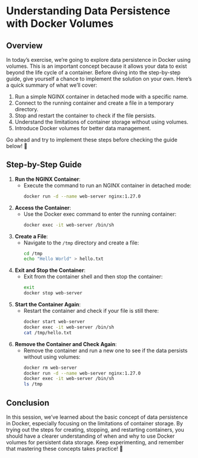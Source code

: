 # Understanding Data Persistence with Docker Volumes

## Overview

In today’s exercise, we’re going to explore data persistence in Docker using volumes. This is an important concept because it allows your data to exist beyond the life cycle of a container. Before diving into the step-by-step guide, give yourself a chance to implement the solution on your own. Here’s a quick summary of what we’ll cover:

1. Run a simple NGINX container in detached mode with a specific name.
2. Connect to the running container and create a file in a temporary directory.
3. Stop and restart the container to check if the file persists.
4. Understand the limitations of container storage without using volumes.
5. Introduce Docker volumes for better data management.

Go ahead and try to implement these steps before checking the guide below! 🚀

## Step-by-Step Guide

1. **Run the NGINX Container**:
   - Execute the command to run an NGINX container in detached mode:
     ```bash
     docker run -d --name web-server nginx:1.27.0
     ```
2. **Access the Container**:
   - Use the Docker exec command to enter the running container:
     ```bash
     docker exec -it web-server /bin/sh
     ```
3. **Create a File**:
   - Navigate to the `/tmp` directory and create a file:
     ```bash
     cd /tmp
     echo "Hello World" > hello.txt
     ```
4. **Exit and Stop the Container**:
   - Exit from the container shell and then stop the container:
     ```bash
     exit
     docker stop web-server
     ```
5. **Start the Container Again**:
   - Restart the container and check if your file is still there:
     ```bash
     docker start web-server
     docker exec -it web-server /bin/sh
     cat /tmp/hello.txt
     ```
6. **Remove the Container and Check Again**:
   - Remove the container and run a new one to see if the data persists without using volumes:
     ```bash
     docker rm web-server
     docker run -d --name web-server nginx:1.27.0
     docker exec -it web-server /bin/sh
     ls /tmp
     ```

## Conclusion

In this session, we’ve learned about the basic concept of data persistence in Docker, especially focusing on the limitations of container storage. By trying out the steps for creating, stopping, and restarting containers, you should have a clearer understanding of when and why to use Docker volumes for persistent data storage. Keep experimenting, and remember that mastering these concepts takes practice! 🌟
